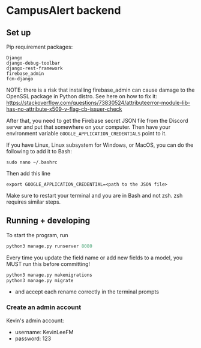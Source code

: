 # CampusAlert backend

## Set up
Pip requirement packages:
```
Django
django-debug-toolbar
django-rest-framework
firebase_admin
fcm-django
```

NOTE: there is a risk that installing firebase_admin can cause damage to the OpenSSL package in Python distro. See here on how to fix it: https://stackoverflow.com/questions/73830524/attributeerror-module-lib-has-no-attribute-x509-v-flag-cb-issuer-check

After that, you need to get the Firebase secret JSON file from the Discord server and put that somewhere on your computer. Then have your environment variable `GOOGLE_APPLICATION_CREDENTIALS` point to it.

If you have Linux, Linux subsystem for Windows, or MacOS, you can do the following to add it to Bash:
```
sudo nano ~/.bashrc
```

Then add this line
```
export GOOGLE_APPLICATION_CREDENTIAL=<path to the JSON file>
```

Make sure to restart your terminal and you are in Bash and not zsh. zsh requires similar steps.

## Running + developing

To start the program, run

```py
python3 manage.py runserver 8080
```

Every time you update the field name or add new fields to a model, you MUST run this before committing!

```py
python3 manage.py makemigrations
python3 manage.py migrate
```
- and accept each rename correctly in the terminal prompts

### Create an admin account



Kevin's admin account:
- username: KevinLeeFM
- password: 123